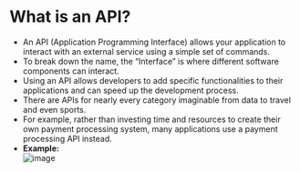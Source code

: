# What is an API?
- An API (Application Programming Interface) allows your application to interact with an external service using a simple set of commands. 
- To break down the name, the “Interface” is where different software components can interact. 
- Using an API allows developers to add specific functionalities to their applications and can speed up the development process.
- There are APIs for nearly every category imaginable from data to travel and even sports. 
- For example, rather than investing time and resources to create their own payment processing system, many applications use a payment processing API instead.
- **Example:** <br>
![image](https://user-images.githubusercontent.com/88162824/216931681-d8792dde-36df-4216-993f-dbe806404b23.png)

